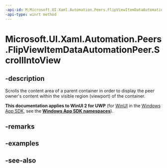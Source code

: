 ```yaml
---
-api-id: M:Microsoft.UI.Xaml.Automation.Peers.FlipViewItemDataAutomationPeer.ScrollIntoView
-api-type: winrt method
---
```


<!-- Method syntax
public void ScrollIntoView()
-->

# Microsoft.UI.Xaml.Automation.Peers.FlipViewItemDataAutomationPeer.ScrollIntoView

## -description
Scrolls the content area of a parent container in order to display the peer owner's content within the visible region (viewport) of the container.

**This documentation applies to WinUI 2 for UWP** (for [WinUI](/windows/apps/winui/winui3/) in the [Windows App SDK](/windows/apps/windows-app-sdk/), see the **[Windows App SDK namespaces](/windows/windows-app-sdk/api/winrt/)**).

## -remarks

## -examples

## -see-also
